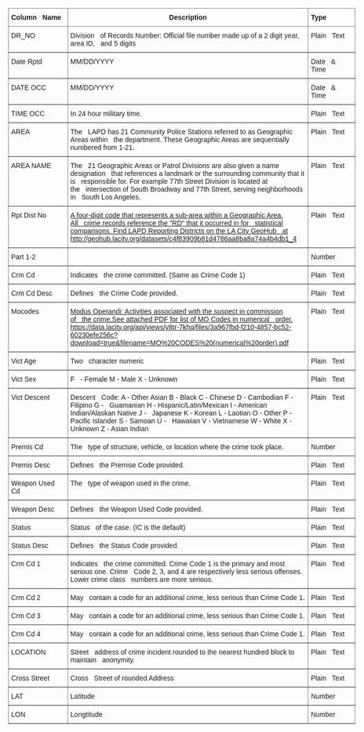 <style type="text/css">
.tg  {border-collapse:collapse;border-spacing:0;margin:0px auto;}
.tg td{border-color:black;border-style:solid;border-width:1px;font-family:Arial, sans-serif;font-size:14px;
  overflow:hidden;padding:10px 5px;word-break:normal;}
.tg th{border-color:black;border-style:solid;border-width:1px;font-family:Arial, sans-serif;font-size:14px;
  font-weight:normal;overflow:hidden;padding:10px 5px;word-break:normal;}
.tg .tg-fymr{border-color:inherit;font-weight:bold;text-align:left;vertical-align:top}
.tg .tg-7btt{border-color:inherit;font-weight:bold;text-align:center;vertical-align:top}
.tg .tg-0pky{border-color:inherit;text-align:left;vertical-align:top}
@media screen and (max-width: 767px) {.tg {width: auto !important;}.tg col {width: auto !important;}.tg-wrap {overflow-x: auto;-webkit-overflow-scrolling: touch;margin: auto 0px;}}</style>
<div class="tg-wrap"><table class="tg" style="undefined;table-layout: fixed; width: 708px">
<colgroup>
<col style="width: 121px">
<col style="width: 491px">
<col style="width: 96px">
</colgroup>
<thead>
  <tr>
    <th class="tg-fymr">Column&nbsp;&nbsp;&nbsp;Name</th>
    <th class="tg-7btt">Description</th>
    <th class="tg-fymr">Type</th>
  </tr>
</thead>
<tbody>
  <tr>
    <td class="tg-0pky">DR_NO</td>
    <td class="tg-0pky">Division&nbsp;&nbsp;&nbsp;of Records Number: Official file number made up of a 2 digit year, area ID,&nbsp;&nbsp;&nbsp;and 5 digits</td>
    <td class="tg-0pky">Plain&nbsp;&nbsp;&nbsp;Text</td>
  </tr>
  <tr>
    <td class="tg-0pky">Date Rptd</td>
    <td class="tg-0pky">MM/DD/YYYY</td>
    <td class="tg-0pky">Date&nbsp;&nbsp;&nbsp;&amp; Time</td>
  </tr>
  <tr>
    <td class="tg-0pky">DATE OCC</td>
    <td class="tg-0pky">MM/DD/YYYY</td>
    <td class="tg-0pky">Date&nbsp;&nbsp;&nbsp;&amp; Time</td>
  </tr>
  <tr>
    <td class="tg-0pky">TIME OCC</td>
    <td class="tg-0pky">In 24 hour military time.</td>
    <td class="tg-0pky">Plain&nbsp;&nbsp;&nbsp;Text</td>
  </tr>
  <tr>
    <td class="tg-0pky">AREA</td>
    <td class="tg-0pky">The&nbsp;&nbsp;&nbsp;LAPD has 21 Community Police Stations referred to as Geographic Areas within&nbsp;&nbsp;&nbsp;the department. These Geographic Areas are sequentially numbered from 1-21.</td>
    <td class="tg-0pky">Plain&nbsp;&nbsp;&nbsp;Text</td>
  </tr>
  <tr>
    <td class="tg-0pky">AREA NAME</td>
    <td class="tg-0pky">The&nbsp;&nbsp;&nbsp;21 Geographic Areas or Patrol Divisions are also given a name designation&nbsp;&nbsp;&nbsp;that references a landmark or the surrounding community that it is&nbsp;&nbsp;&nbsp;responsible for. For example 77th Street Division is located at the&nbsp;&nbsp;&nbsp;intersection of South Broadway and 77th Street, serving neighborhoods in&nbsp;&nbsp;&nbsp;South Los Angeles.</td>
    <td class="tg-0pky">Plain&nbsp;&nbsp;&nbsp;Text</td>
  </tr>
  <tr>
    <td class="tg-0pky">Rpt Dist No</td>
    <td class="tg-0pky"><a href="http://geohub.lacity.org/datasets/c4f83909b81d4786aa8ba8a74a4b4db1_4">A four-digit code that represents a sub-area within a Geographic Area. All&nbsp;&nbsp;&nbsp;crime records reference the "RD" that it occurred in for&nbsp;&nbsp;&nbsp;statistical comparisons. Find LAPD Reporting Districts on the LA City GeoHub&nbsp;&nbsp;&nbsp;at http://geohub.lacity.org/datasets/c4f83909b81d4786aa8ba8a74a4b4db1_4</a></td>
    <td class="tg-0pky">Plain&nbsp;&nbsp;&nbsp;Text</td>
  </tr>
  <tr>
    <td class="tg-0pky">Part 1-2</td>
    <td class="tg-0pky"> </td>
    <td class="tg-0pky">Number</td>
  </tr>
  <tr>
    <td class="tg-0pky">Crm Cd</td>
    <td class="tg-0pky">Indicates&nbsp;&nbsp;&nbsp;the crime committed. (Same as Crime Code 1)</td>
    <td class="tg-0pky">Plain&nbsp;&nbsp;&nbsp;Text</td>
  </tr>
  <tr>
    <td class="tg-0pky">Crm Cd Desc</td>
    <td class="tg-0pky">Defines&nbsp;&nbsp;&nbsp;the Crime Code provided.</td>
    <td class="tg-0pky">Plain&nbsp;&nbsp;&nbsp;Text</td>
  </tr>
  <tr>
    <td class="tg-0pky">Mocodes</td>
    <td class="tg-0pky"><a href="https://data.lacity.org/api/views/y8tr-7khq/files/3a967fbd-f210-4857-bc52-60230efe256c?download=true&filename=MO%20CODES%20(numerical%20order).pdf">Modus Operandi: Activities associated with the suspect in commission of&nbsp;&nbsp;&nbsp;the crime.See attached PDF for list of MO Codes in numerical&nbsp;&nbsp;&nbsp;order. https://data.lacity.org/api/views/y8tr-7khq/files/3a967fbd-f210-4857-bc52-60230efe256c?download=true&amp;filename=MO%20CODES%20(numerical%20order).pdf</a></td>
    <td class="tg-0pky">Plain&nbsp;&nbsp;&nbsp;Text</td>
  </tr>
  <tr>
    <td class="tg-0pky">Vict Age</td>
    <td class="tg-0pky">Two&nbsp;&nbsp;&nbsp;character numeric</td>
    <td class="tg-0pky">Plain&nbsp;&nbsp;&nbsp;Text</td>
  </tr>
  <tr>
    <td class="tg-0pky">Vict Sex</td>
    <td class="tg-0pky">F&nbsp;&nbsp;&nbsp;- Female M - Male X - Unknown</td>
    <td class="tg-0pky">Plain&nbsp;&nbsp;&nbsp;Text</td>
  </tr>
  <tr>
    <td class="tg-0pky">Vict Descent</td>
    <td class="tg-0pky">Descent&nbsp;&nbsp;&nbsp;Code: A - Other Asian B - Black C - Chinese D - Cambodian F - Filipino G -&nbsp;&nbsp;&nbsp;Guamanian H - Hispanic/Latin/Mexican I - American Indian/Alaskan Native J -&nbsp;&nbsp;&nbsp;Japanese K - Korean L - Laotian O - Other P - Pacific Islander S - Samoan U -&nbsp;&nbsp;&nbsp;Hawaiian V - Vietnamese W - White X - Unknown Z - Asian Indian</td>
    <td class="tg-0pky">Plain&nbsp;&nbsp;&nbsp;Text</td>
  </tr>
  <tr>
    <td class="tg-0pky">Premis Cd</td>
    <td class="tg-0pky">The&nbsp;&nbsp;&nbsp;type of structure, vehicle, or location where the crime took place.</td>
    <td class="tg-0pky">Number</td>
  </tr>
  <tr>
    <td class="tg-0pky">Premis Desc</td>
    <td class="tg-0pky">Defines&nbsp;&nbsp;&nbsp;the Premise Code provided.</td>
    <td class="tg-0pky">Plain&nbsp;&nbsp;&nbsp;Text</td>
  </tr>
  <tr>
    <td class="tg-0pky">Weapon Used Cd</td>
    <td class="tg-0pky">The&nbsp;&nbsp;&nbsp;type of weapon used in the crime.</td>
    <td class="tg-0pky">Plain&nbsp;&nbsp;&nbsp;Text</td>
  </tr>
  <tr>
    <td class="tg-0pky">Weapon Desc</td>
    <td class="tg-0pky">Defines&nbsp;&nbsp;&nbsp;the Weapon Used Code provided.</td>
    <td class="tg-0pky">Plain&nbsp;&nbsp;&nbsp;Text</td>
  </tr>
  <tr>
    <td class="tg-0pky">Status</td>
    <td class="tg-0pky">Status&nbsp;&nbsp;&nbsp;of the case. (IC is the default)</td>
    <td class="tg-0pky">Plain&nbsp;&nbsp;&nbsp;Text</td>
  </tr>
  <tr>
    <td class="tg-0pky">Status Desc</td>
    <td class="tg-0pky">Defines&nbsp;&nbsp;&nbsp;the Status Code provided.</td>
    <td class="tg-0pky">Plain&nbsp;&nbsp;&nbsp;Text</td>
  </tr>
  <tr>
    <td class="tg-0pky">Crm Cd 1</td>
    <td class="tg-0pky">Indicates&nbsp;&nbsp;&nbsp;the crime committed. Crime Code 1 is the primary and most serious one. Crime&nbsp;&nbsp;&nbsp;Code 2, 3, and 4 are respectively less serious offenses. Lower crime class&nbsp;&nbsp;&nbsp;numbers are more serious.</td>
    <td class="tg-0pky">Plain&nbsp;&nbsp;&nbsp;Text</td>
  </tr>
  <tr>
    <td class="tg-0pky">Crm Cd 2</td>
    <td class="tg-0pky">May&nbsp;&nbsp;&nbsp;contain a code for an additional crime, less serious than Crime Code 1.</td>
    <td class="tg-0pky">Plain&nbsp;&nbsp;&nbsp;Text</td>
  </tr>
  <tr>
    <td class="tg-0pky">Crm Cd 3</td>
    <td class="tg-0pky">May&nbsp;&nbsp;&nbsp;contain a code for an additional crime, less serious than Crime Code 1.</td>
    <td class="tg-0pky">Plain&nbsp;&nbsp;&nbsp;Text</td>
  </tr>
  <tr>
    <td class="tg-0pky">Crm Cd 4</td>
    <td class="tg-0pky">May&nbsp;&nbsp;&nbsp;contain a code for an additional crime, less serious than Crime Code 1.</td>
    <td class="tg-0pky">Plain&nbsp;&nbsp;&nbsp;Text</td>
  </tr>
  <tr>
    <td class="tg-0pky">LOCATION</td>
    <td class="tg-0pky">Street&nbsp;&nbsp;&nbsp;address of crime incident rounded to the nearest hundred block to maintain&nbsp;&nbsp;&nbsp;anonymity.</td>
    <td class="tg-0pky">Plain&nbsp;&nbsp;&nbsp;Text</td>
  </tr>
  <tr>
    <td class="tg-0pky">Cross Street</td>
    <td class="tg-0pky">Cross&nbsp;&nbsp;&nbsp;Street of rounded Address</td>
    <td class="tg-0pky">Plain&nbsp;&nbsp;&nbsp;Text</td>
  </tr>
  <tr>
    <td class="tg-0pky">LAT</td>
    <td class="tg-0pky">Latitude</td>
    <td class="tg-0pky">Number</td>
  </tr>
  <tr>
    <td class="tg-0pky">LON</td>
    <td class="tg-0pky">Longtitude</td>
    <td class="tg-0pky">Number</td>
  </tr>
</tbody>
</table></div>